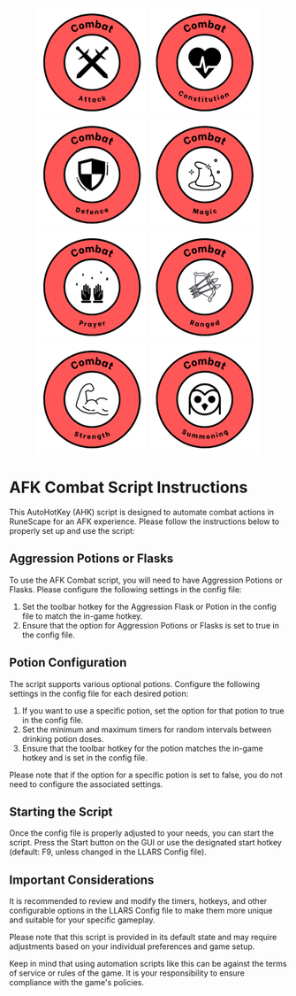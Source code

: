 <p align="center">
  <img width="200" height="200" src="https://github.com/Gubna-Tech/RuneScape/blob/main/Assets/Logo/Skills/Combat/Attack.png">
  <img width="200" height="200" src="https://github.com/Gubna-Tech/RuneScape/blob/main/Assets/Logo/Skills/Combat/Constitution%20.png">
  <img width="200" height="200" src="https://github.com/Gubna-Tech/RuneScape/blob/main/Assets/Logo/Skills/Combat/Defence.png">
  <img width="200" height="200"src="https://github.com/Gubna-Tech/RuneScape/blob/main/Assets/Logo/Skills/Combat/Magic.png">
  <img width="200" height="200" src="https://github.com/Gubna-Tech/RuneScape/blob/main/Assets/Logo/Skills/Combat/Prayer.png">
  <img width="200" height="200" src="https://github.com/Gubna-Tech/RuneScape/blob/main/Assets/Logo/Skills/Combat/Ranged.png">
  <img width="200" height="200" src="https://github.com/Gubna-Tech/RuneScape/blob/main/Assets/Logo/Skills/Combat/Strength.png">
  <img width="200" height="200" src="https://github.com/Gubna-Tech/RuneScape/blob/main/Assets/Logo/Skills/Combat/Summoning.png">
</p>

# AFK Combat Script Instructions

This AutoHotKey (AHK) script is designed to automate combat actions in RuneScape for an AFK experience. Please follow the instructions below to properly set up and use the script:

## Aggression Potions or Flasks
To use the AFK Combat script, you will need to have Aggression Potions or Flasks. Please configure the following settings in the config file:

1. Set the toolbar hotkey for the Aggression Flask or Potion in the config file to match the in-game hotkey.
2. Ensure that the option for Aggression Potions or Flasks is set to true in the config file.

## Potion Configuration
The script supports various optional potions. Configure the following settings in the config file for each desired potion:

1. If you want to use a specific potion, set the option for that potion to true in the config file.
2. Set the minimum and maximum timers for random intervals between drinking potion doses.
3. Ensure that the toolbar hotkey for the potion matches the in-game hotkey and is set in the config file.

Please note that if the option for a specific potion is set to false, you do not need to configure the associated settings.

## Starting the Script
Once the config file is properly adjusted to your needs, you can start the script. Press the Start button on the GUI or use the designated start hotkey (default: F9, unless changed in the LLARS Config file).

## Important Considerations
It is recommended to review and modify the timers, hotkeys, and other configurable options in the LLARS Config file to make them more unique and suitable for your specific gameplay.

Please note that this script is provided in its default state and may require adjustments based on your individual preferences and game setup.

Keep in mind that using automation scripts like this can be against the terms of service or rules of the game. It is your responsibility to ensure compliance with the game's policies.

